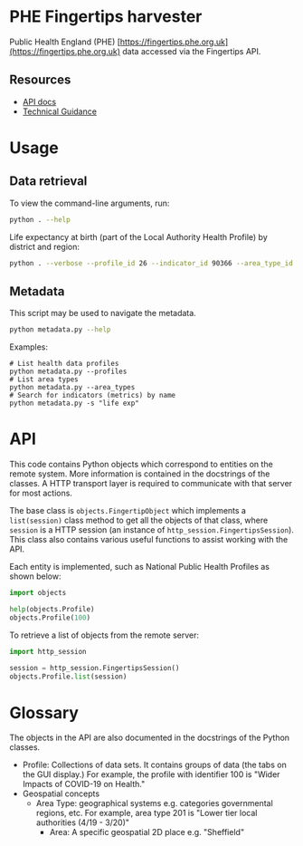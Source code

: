 # PHE Fingertips harvester

Public Health England (PHE) [https://fingertips.phe.org.uk](https://fingertips.phe.org.uk) data accessed via the Fingertips API.

## Resources

* [API docs](https://fingertips.phe.org.uk/api)
* [Technical Guidance](https://fingertips.phe.org.uk/profile/guidance)

# Usage

## Data retrieval

To view the command-line arguments, run:

```bash
python . --help
```

Life expectancy at birth (part of the Local Authority Health Profile) by district and region:

```bash
python . --verbose --profile_id 26 --indicator_id 90366 --area_type_id 201 --parent_area_type_id 6
```

## Metadata

This script may be used to navigate the metadata.

```bash
python metadata.py --help
```

Examples:

```
# List health data profiles
python metadata.py --profiles
# List area types
python metadata.py --area_types
# Search for indicators (metrics) by name
python metadata.py -s "life exp"
```

# API

This code contains Python objects which correspond to entities on the remote system. More information is contained in the docstrings of the classes. A HTTP transport layer is required to communicate with that server for most actions.

The base class is `objects.FingertipObject` which implements a `list(session)` class method to get all the objects of that class, where `session` is a HTTP session (an instance of `http_session.FingertipsSession`). This class also contains various useful functions to assist working with the API.

Each entity is implemented, such as National Public Health Profiles as shown below:

```python
import objects

help(objects.Profile)
objects.Profile(100)
```

To retrieve a list of objects from the remote server:

```python
import http_session

session = http_session.FingertipsSession()
objects.Profile.list(session)
```

# Glossary

The objects in the API are also documented in the docstrings of the Python classes.

* Profile: Collections of data sets. It contains groups of data (the tabs on the GUI display.) For example, the profile with identifier 100 is "Wider Impacts of COVID-19 on Health."
* Geospatial concepts
  * Area Type: geographical systems e.g. categories governmental regions, etc. For example, area type 201 is "Lower tier local authorities (4/19 - 3/20)"
    * Area: A specific geospatial 2D place e.g. "Sheffield"

